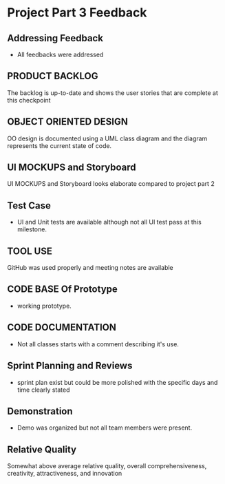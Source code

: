 # Project Part 3 Feedback

## Addressing Feedback

- All feedbacks were addressed 

## PRODUCT BACKLOG

The backlog is up-to-date and shows the user stories that are complete at
this checkpoint  

## OBJECT ORIENTED DESIGN

OO design is documented using a UML class diagram and the diagram
represents the current state of code.

## UI MOCKUPS and Storyboard

UI MOCKUPS and Storyboard looks elaborate compared to project part 2

## Test Case

- UI and Unit tests are available although not all UI test
pass at this milestone. 

## TOOL USE

GitHub was used properly and meeting notes
are available 

## CODE BASE Of Prototype

- working prototype.

## CODE DOCUMENTATION

- Not all classes starts with a comment
describing it's use. 

## Sprint Planning and Reviews

- sprint plan exist but could be more polished with the specific days
and time clearly stated 

## Demonstration

- Demo was organized but not all 
team members were present. 

## Relative Quality

Somewhat above average relative quality, overall
comprehensiveness, creativity, attractiveness, and innovation 